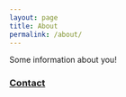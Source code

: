 ```yaml
---
layout: page
title: About
permalink: /about/
---
```


Some information about you!

### [Contact](https://jordancormack.co.uk/about)
